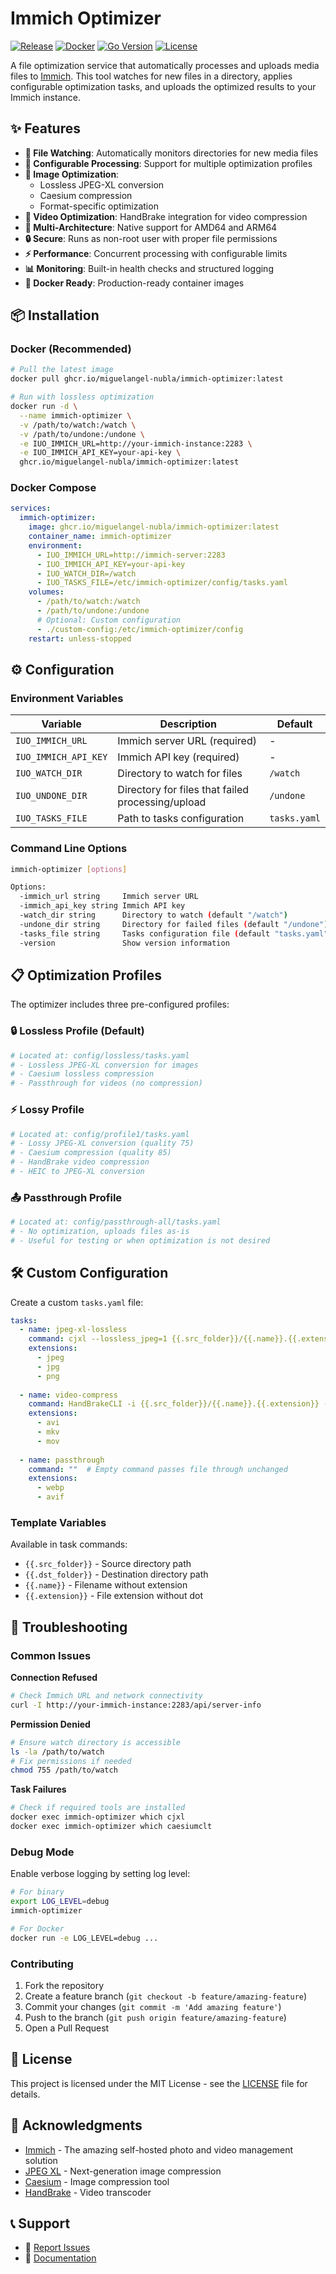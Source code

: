 # Immich Optimizer

[![Release](https://img.shields.io/github/v/release/miguelangel-nubla/immich-optimizer)](https://github.com/miguelangel-nubla/immich-optimizer/releases)
[![Docker](https://img.shields.io/badge/docker-ghcr.io-blue)](https://ghcr.io/miguelangel-nubla/immich-optimizer)
[![Go Version](https://img.shields.io/github/go-mod/go-version/miguelangel-nubla/immich-optimizer)](https://golang.org/)
[![License](https://img.shields.io/github/license/miguelangel-nubla/immich-optimizer)](LICENSE)

A file optimization service that automatically processes and uploads media files to [Immich](https://immich.app/). This tool watches for new files in a directory, applies configurable optimization tasks, and uploads the optimized results to your Immich instance.

## ✨ Features

- **📁 File Watching**: Automatically monitors directories for new media files
- **🔄 Configurable Processing**: Support for multiple optimization profiles
- **📸 Image Optimization**: 
  - Lossless JPEG-XL conversion
  - Caesium compression
  - Format-specific optimization
- **🎥 Video Optimization**: HandBrake integration for video compression
- **🚀 Multi-Architecture**: Native support for AMD64 and ARM64
- **🔒 Secure**: Runs as non-root user with proper file permissions
- **⚡ Performance**: Concurrent processing with configurable limits
- **📊 Monitoring**: Built-in health checks and structured logging
- **🐳 Docker Ready**: Production-ready container images

## 📦 Installation

### Docker (Recommended)

```bash
# Pull the latest image
docker pull ghcr.io/miguelangel-nubla/immich-optimizer:latest

# Run with lossless optimization
docker run -d \
  --name immich-optimizer \
  -v /path/to/watch:/watch \
  -v /path/to/undone:/undone \
  -e IUO_IMMICH_URL=http://your-immich-instance:2283 \
  -e IUO_IMMICH_API_KEY=your-api-key \
  ghcr.io/miguelangel-nubla/immich-optimizer:latest
```

### Docker Compose

```yaml
services:
  immich-optimizer:
    image: ghcr.io/miguelangel-nubla/immich-optimizer:latest
    container_name: immich-optimizer
    environment:
      - IUO_IMMICH_URL=http://immich-server:2283
      - IUO_IMMICH_API_KEY=your-api-key
      - IUO_WATCH_DIR=/watch
      - IUO_TASKS_FILE=/etc/immich-optimizer/config/tasks.yaml
    volumes:
      - /path/to/watch:/watch
      - /path/to/undone:/undone
      # Optional: Custom configuration
      - ./custom-config:/etc/immich-optimizer/config
    restart: unless-stopped
```

## ⚙️ Configuration

### Environment Variables

| Variable | Description | Default |
|----------|-------------|---------|
| `IUO_IMMICH_URL` | Immich server URL (required) | - |
| `IUO_IMMICH_API_KEY` | Immich API key (required) | - |
| `IUO_WATCH_DIR` | Directory to watch for files | `/watch` |
| `IUO_UNDONE_DIR` | Directory for files that failed processing/upload | `/undone` |
| `IUO_TASKS_FILE` | Path to tasks configuration | `tasks.yaml` |

### Command Line Options

```bash
immich-optimizer [options]

Options:
  -immich_url string     Immich server URL
  -immich_api_key string Immich API key  
  -watch_dir string      Directory to watch (default "/watch")
  -undone_dir string     Directory for failed files (default "/undone")
  -tasks_file string     Tasks configuration file (default "tasks.yaml")
  -version               Show version information
```

## 📋 Optimization Profiles

The optimizer includes three pre-configured profiles:

### 🔒 Lossless Profile (Default)
```yaml
# Located at: config/lossless/tasks.yaml
# - Lossless JPEG-XL conversion for images
# - Caesium lossless compression
# - Passthrough for videos (no compression)
```

### ⚡ Lossy Profile
```yaml
# Located at: config/profile1/tasks.yaml  
# - Lossy JPEG-XL conversion (quality 75)
# - Caesium compression (quality 85)
# - HandBrake video compression
# - HEIC to JPEG-XL conversion
```

### 📤 Passthrough Profile
```yaml
# Located at: config/passthrough-all/tasks.yaml
# - No optimization, uploads files as-is
# - Useful for testing or when optimization is not desired
```

## 🛠️ Custom Configuration

Create a custom `tasks.yaml` file:

```yaml
tasks:
  - name: jpeg-xl-lossless
    command: cjxl --lossless_jpeg=1 {{.src_folder}}/{{.name}}.{{.extension}} {{.dst_folder}}/{{.name}}.jxl
    extensions:
      - jpeg
      - jpg
      - png
      
  - name: video-compress
    command: HandBrakeCLI -i {{.src_folder}}/{{.name}}.{{.extension}} -o {{.dst_folder}}/{{.name}}.mp4 --preset="Fast 1080p30"
    extensions:
      - avi
      - mkv
      - mov
      
  - name: passthrough
    command: ""  # Empty command passes file through unchanged
    extensions:
      - webp
      - avif
```

### Template Variables

Available in task commands:

- `{{.src_folder}}` - Source directory path
- `{{.dst_folder}}` - Destination directory path  
- `{{.name}}` - Filename without extension
- `{{.extension}}` - File extension without dot

## 🔧 Troubleshooting

### Common Issues

**Connection Refused**
```bash
# Check Immich URL and network connectivity
curl -I http://your-immich-instance:2283/api/server-info
```

**Permission Denied**
```bash
# Ensure watch directory is accessible
ls -la /path/to/watch
# Fix permissions if needed
chmod 755 /path/to/watch
```

**Task Failures**
```bash
# Check if required tools are installed
docker exec immich-optimizer which cjxl
docker exec immich-optimizer which caesiumclt
```

### Debug Mode

Enable verbose logging by setting log level:

```bash
# For binary
export LOG_LEVEL=debug
immich-optimizer

# For Docker
docker run -e LOG_LEVEL=debug ...
```

### Contributing

1. Fork the repository
2. Create a feature branch (`git checkout -b feature/amazing-feature`)
3. Commit your changes (`git commit -m 'Add amazing feature'`)
4. Push to the branch (`git push origin feature/amazing-feature`)
5. Open a Pull Request

## 📄 License

This project is licensed under the MIT License - see the [LICENSE](LICENSE) file for details.

## 🙏 Acknowledgments

- [Immich](https://immich.app/) - The amazing self-hosted photo and video management solution
- [JPEG XL](https://jpegxl.info/) - Next-generation image compression
- [Caesium](https://saerasoft.com/caesium/) - Image compression tool
- [HandBrake](https://handbrake.fr/) - Video transcoder

## 📞 Support

- 🐛 [Report Issues](https://github.com/miguelangel-nubla/immich-optimizer/issues)
- 📖 [Documentation](https://github.com/miguelangel-nubla/immich-optimizer/wiki)